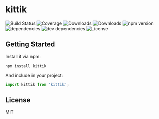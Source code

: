 # kittik

![Build Status](https://img.shields.io/travis/ghaiklor/kittik.svg)
![Coverage](https://img.shields.io/coveralls/ghaiklor/kittik.svg)
![Downloads](https://img.shields.io/npm/dm/kittik.svg)
![Downloads](https://img.shields.io/npm/dt/kittik.svg)
![npm version](https://img.shields.io/npm/v/kittik.svg)
![dependencies](https://img.shields.io/david/ghaiklor/kittik.svg)
![dev dependencies](https://img.shields.io/david/dev/ghaiklor/kittik.svg)
![License](https://img.shields.io/npm/l/kittik.svg)



## Getting Started

Install it via npm:

```shell
npm install kittik
```

And include in your project:

```javascript
import kittik from 'kittik';
```

## License

MIT
